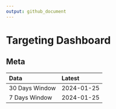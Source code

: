```yaml
---
output: github_document
---
```


# Targeting Dashboard



## Meta


|Data           |Latest     |
|:--------------|:----------|
|30 Days Window |2024-01-25 |
|7 Days Window  |2024-01-25 |
